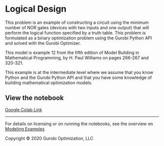 # Logical Design

This problem is an example of constructing a circuit using the minimum number of NOR gates (devices with two inputs and 
one output) that will perform the logical function specified by a truth table. This problem is formulated as a binary 
optimization problem using the Gurobi Python API and solved with the Gurobi Optimizer.

This model is example 12 from the fifth edition of Model Building in Mathematical Programming, by H. Paul Williams on 
pages 266-267 and 320-321.

This example is at the intermediate level where we assume that you know Python and the Gurobi Python API and that you 
have some knowledge of building mathematical optimization models.

## View the notebook

[Google Colab Link](https://colab.research.google.com/github/Gurobi/modeling-examples/blob/master/logical_design/logical_design_gcl.ipynb)


----
For details on licensing or on running the notebooks, see the overview on [Modeling Examples](../)


Copyright © 2020 Gurobi Optimization, LLC
